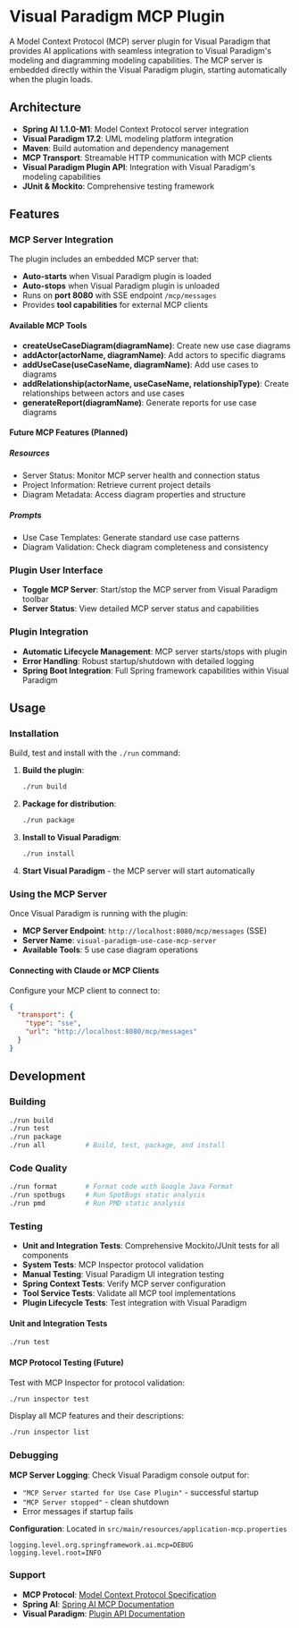 # Visual Paradigm MCP Plugin

A Model Context Protocol (MCP) server plugin for Visual Paradigm that provides
AI applications with seamless integration to Visual Paradigm's modeling and
diagramming modeling capabilities. The MCP server is embedded directly within
the Visual Paradigm plugin, starting automatically when the plugin loads.

## Architecture

- **Spring AI 1.1.0-M1**: Model Context Protocol server integration
- **Visual Paradigm 17.2**: UML modeling platform integration
- **Maven**: Build automation and dependency management
- **MCP Transport**: Streamable HTTP communication with MCP clients
- **Visual Paradigm Plugin API**: Integration with Visual Paradigm's modeling capabilities
- **JUnit & Mockito**: Comprehensive testing framework

## Features

### MCP Server Integration

The plugin includes an embedded MCP server that:

- **Auto-starts** when Visual Paradigm plugin is loaded
- **Auto-stops** when Visual Paradigm plugin is unloaded
- Runs on **port 8080** with SSE endpoint `/mcp/messages`
- Provides **tool capabilities** for external MCP clients

#### Available MCP Tools

- **createUseCaseDiagram(diagramName)**: Create new use case diagrams
- **addActor(actorName, diagramName)**: Add actors to specific diagrams
- **addUseCase(useCaseName, diagramName)**: Add use cases to diagrams
- **addRelationship(actorName, useCaseName, relationshipType)**: Create relationships between actors and use cases
- **generateReport(diagramName)**: Generate reports for use case diagrams

#### Future MCP Features (Planned)

##### Resources

- Server Status: Monitor MCP server health and connection status
- Project Information: Retrieve current project details
- Diagram Metadata: Access diagram properties and structure

##### Prompts

- Use Case Templates: Generate standard use case patterns
- Diagram Validation: Check diagram completeness and consistency

### Plugin User Interface

- **Toggle MCP Server**: Start/stop the MCP server from Visual Paradigm toolbar
- **Server Status**: View detailed MCP server status and capabilities

### Plugin Integration

- **Automatic Lifecycle Management**: MCP server starts/stops with plugin
- **Error Handling**: Robust startup/shutdown with detailed logging
- **Spring Boot Integration**: Full Spring framework capabilities within Visual Paradigm

## Usage

### Installation

Build, test and install with the `./run` command:

1. **Build the plugin**:

   ```bash
   ./run build
   ```

2. **Package for distribution**:

   ```bash
   ./run package
   ```

3. **Install to Visual Paradigm**:

   ```bash
   ./run install
   ```

4. **Start Visual Paradigm** - the MCP server will start automatically

### Using the MCP Server

Once Visual Paradigm is running with the plugin:

- **MCP Server Endpoint**: `http://localhost:8080/mcp/messages` (SSE)
- **Server Name**: `visual-paradigm-use-case-mcp-server`
- **Available Tools**: 5 use case diagram operations

#### Connecting with Claude or MCP Clients

Configure your MCP client to connect to:

```json
{
  "transport": {
    "type": "sse",
    "url": "http://localhost:8080/mcp/messages"
  }
}
```

## Development

### Building

```bash
./run build
./run test
./run package
./run all          # Build, test, package, and install
```

### Code Quality

```bash
./run format       # Format code with Google Java Format
./run spotbugs     # Run SpotBugs static analysis
./run pmd          # Run PMD static analysis
```

### Testing

- **Unit and Integration Tests**: Comprehensive Mockito/JUnit tests for all components
- **System Tests**: MCP Inspector protocol validation
- **Manual Testing**: Visual Paradigm UI integration testing
- **Spring Context Tests**: Verify MCP server configuration
- **Tool Service Tests**: Validate all MCP tool implementations
- **Plugin Lifecycle Tests**: Test integration with Visual Paradigm

#### Unit and Integration Tests

```bash
./run test
```

#### MCP Protocol Testing (Future)

Test with MCP Inspector for protocol validation:

```bash
./run inspector test
```

Display all MCP features and their descriptions:

```bash
./run inspector list
```

### Debugging

**MCP Server Logging**: Check Visual Paradigm console output for:

- `"MCP Server started for Use Case Plugin"` - successful startup
- `"MCP Server stopped"` - clean shutdown
- Error messages if startup fails

**Configuration**: Located in `src/main/resources/application-mcp.properties`

```properties
logging.level.org.springframework.ai.mcp=DEBUG
logging.level.root=INFO
```

### Support

- **MCP Protocol**: [Model Context Protocol Specification](https://modelcontextprotocol.io/specification/2025-06-18/architecture)
- **Spring AI**: [Spring AI MCP Documentation](https://docs.spring.io/spring-ai/reference/1.1/api/mcp/mcp-overview.html)
- **Visual Paradigm**: [Plugin API Documentation](https://www.visual-paradigm.com/support/documents/pluginjavadoc/)
